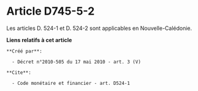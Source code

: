 # Article D745-5-2

Les articles D. 524-1 et D. 524-2 sont applicables en Nouvelle-Calédonie.

**Liens relatifs à cet article**

	**Créé par**:

	  - Décret n°2010-505 du 17 mai 2010 - art. 3 (V)

	**Cite**:

	  - Code monétaire et financier - art. D524-1
